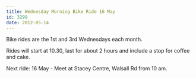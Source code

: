```yaml
---
title: Wednesday Morning Bike Ride 16 May
id: 3299
date: 2012-05-14 
---
```


Bike rides are the 1st and 3rd Wednesdays each month.

Rides will start at 10.30, last for about 2 hours and include a stop for coffee and cake.

Next ride: 16 May - Meet at Stacey Centre, Walsall Rd from 10 am.
